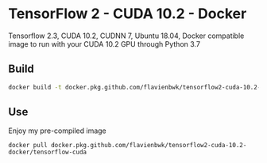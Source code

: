 # TensorFlow 2 - CUDA 10.2 - Docker

Tensorflow 2.3, CUDA 10.2, CUDNN 7, Ubuntu 18.04, Docker compatible image to run with your CUDA 10.2 GPU through Python 3.7

## Build

```bash
docker build -t docker.pkg.github.com/flavienbwk/tensorflow2-cuda-10.2-docker/tensorflow-cuda .
```

## Use

Enjoy my pre-compiled image

```
docker pull docker.pkg.github.com/flavienbwk/tensorflow2-cuda-10.2-docker/tensorflow-cuda
```
